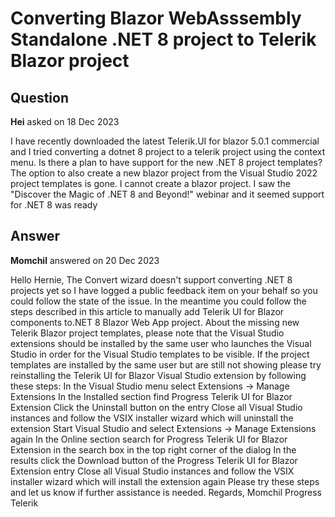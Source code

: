 # Converting Blazor WebAsssembly Standalone .NET 8 project to Telerik Blazor project

## Question

**Hei** asked on 18 Dec 2023

I have recently downloaded the latest Telerik.UI for blazor 5.0.1 commercial and I tried converting a dotnet 8 project to a telerik project using the context menu. Is there a plan to have support for the new .NET 8 project templates? The option to also create a new blazor project from the Visual Studio 2022 project templates is gone. I cannot create a blazor project. I saw the "Discover the Magic of .NET 8 and Beyond!" webinar and it seemed support for .NET 8 was ready

## Answer

**Momchil** answered on 20 Dec 2023

Hello Hernie, The Convert wizard doesn't support converting .NET 8 projects yet so I have logged a public feedback item on your behalf so you could follow the state of the issue. In the meantime you could follow the steps described in this article to manually add Telerik UI for Blazor components to.NET 8 Blazor Web App project. About the missing new Telerik Blazor project templates, please note that the Visual Studio extensions should be installed by the same user who launches the Visual Studio in order for the Visual Studio templates to be visible. If the project templates are installed by the same user but are still not showing please try reinstalling the Telerik UI for Blazor Visual Studio extension by following these steps: In the Visual Studio menu select Extensions -> Manage Extensions In the Installed section find Progress Telerik UI for Blazor Extension Click the Uninstall button on the entry Close all Visual Studio instances and follow the VSIX installer wizard which will uninstall the extension Start Visual Studio and select Extensions -> Manage Extensions again In the Online section search for Progress Telerik UI for Blazor Extension in the search box in the top right corner of the dialog In the results click the Download button of the Progress Telerik UI for Blazor Extension entry Close all Visual Studio instances and follow the VSIX installer wizard which will install the extension again Please try these steps and let us know if further assistance is needed. Regards, Momchil Progress Telerik
